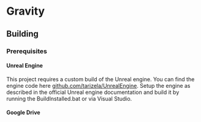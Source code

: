 # Gravity

## Building

### Prerequisites

#### Unreal Engine

This project requires a custom build of the Unreal engine. You can find the engine code here [github.com/tarizela/UnrealEngine](https://github.com/tarizela/UnrealEngine).
Setup the engine as described in the official Unreal engine documentation and build it by running the BuildInstalled.bat or via Visual Studio.

#### Google Drive